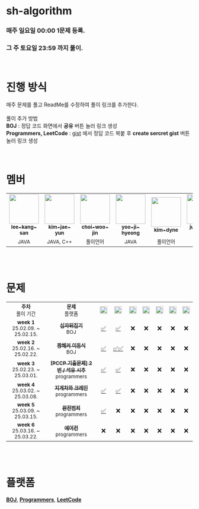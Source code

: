 # sh-algorithm
### 매주 일요일 00:00 1문제 등록. 
### 그 주 토요일 23:59 까지 풀이.
<br/>

# 진행 방식
매주 문제를 풀고 ReadMe를 수정하여 풀이 링크를 추가한다. <br/><br/>
풀이 추가 방법 <br/>
**BOJ** : 정답 코드 화면에서 **공유** 버튼 눌러 링크 생성 <br/>
**Programmers, LeetCode** : <a href="https://gist.github.com/">gist</a> 에서 정답 코드 복붙 후 **create sercret gist** 버튼 눌러 링크 생성<br/>
<br/><br/>

# 멤버
<table>
  <tr> 
    <!-- 이강산 --> <td align="center"><a href="https://github.com/clintkslee"><img src="https://avatars.githubusercontent.com/u/79732636?v=4" width="80px;"/><br/><sub><b>lee-kang-san</b></sub></a></td>
    <!-- 김재윤 --> <td align="center"><a href="https://github.com/Joajy"><img src="https://avatars.githubusercontent.com/u/86274253?v=4" width="80px;"/><br/><sub><b>kim-jae-yun</b></sub></a><br/></td>
    <!-- 최우진 --> <td align="center"><a href="https://github.com/woojinchoi1023"><img src="https://avatars.githubusercontent.com/u/113707882?v=4" width="80px;"/><br/><sub><b>choi-woo-jin</b></sub></a><br/></td>
    <!-- 유지형 --> <td align="center"><a href="https://github.com/justintime1118"><img src="https://avatars.githubusercontent.com/u/80761595?v=4" width="80px;"/><br/><sub><b>yoo-ji-hyeong</b></sub></a><br/></td>
    <!-- 김다인 --> <td align="center"><a href="https://github.com/dynene"><img src="https://avatars.githubusercontent.com/u/69078708?v=4" width="80px;"/><br/><sub><b>kim-dyne</b></sub></a><br/></td>
    <!-- 정재건 --> <td align="center"><a href="https://github.com/jungjaegun"><img src="https://avatars.githubusercontent.com/u/96280969?v=4" width="80px;"/><br/><sub><b>jung-jae-gun</b></sub></a><br/></td>
    <!-- 성효경 --> <td align="center"><a href="https://github.com/hyokyung918"><img src="https://avatars.githubusercontent.com/u/82697524?v=4" width="80px;"/><br/><sub><b>seong-hyo-kyung</b></sub></a><br/></td>
  </tr>
  <tr>
    <!-- 이강산 --> <td align="center"><sub>JAVA</sub></td>
    <!-- 김재윤 --> <td align="center"><sub>JAVA, C++</sub></td>
    <!-- 최우진 --> <td align="center"><sub>풀이언어</sub></td>
    <!-- 유지형 --> <td align="center"><sub>JAVA</sub></td>
    <!-- 김다인 --> <td align="center"><sub>풀이언어</sub></td>
    <!-- 정재건 --> <td align="center"><sub>풀이언어</sub></td>
    <!-- 성효경 --> <td align="center"><sub>풀이언어</sub></td>
  </tr>
</table>
<br/><br/>

# 문제
<table>
  <tr>
    <td align="center"><b><sub>주차</sub></b><br/><sub>풀이 기간</sub></td>
    <td align="center"><b><sub>문제</sub></b><br/><sub>플랫폼</sub></td>
    <!-- 이강산 --> <td align="center"><a href="https://github.com/clintkslee"><img src="https://avatars.githubusercontent.com/u/79732636?v=4" width="20px;"/></a></td>
    <!-- 김재윤 --> <td align="center"><a href="https://github.com/Joajy"><img src="https://avatars.githubusercontent.com/u/86274253?v=4" width="20px;"/></a></td>
    <!-- 최우진 --> <td align="center"><a href="https://github.com/woojinchoi1023"><img src="https://avatars.githubusercontent.com/u/113707882?v=4" width="20px;"/></a></td>
    <!-- 유지형 --> <td align="center"><a href="https://github.com/justintime1118"><img src="https://avatars.githubusercontent.com/u/80761595?v=4" width="20px;"/></a></td>
    <!-- 김다인 --> <td align="center"><a href="https://github.com/dynene"><img src="https://avatars.githubusercontent.com/u/69078708?v=4" width="20px;"/></a></td>
    <!-- 정재건 --> <td align="center"><a href="https://github.com/jungjaegun"><img src="https://avatars.githubusercontent.com/u/96280969?v=4" width="20px;"/></a></td>
    <!-- 성효경 --> <td align="center"><a href="https://github.com/hyokyung918"><img src="https://avatars.githubusercontent.com/u/82697524?v=4" width="20px;"/></a></td>
  </tr>
  <tr>
    <td align="center"><b><sub>week 1</sub></b><br/><sub>25.02.09. ~ 25.02.15.</sub></td>
    <td align="center"><a href="https://www.acmicpc.net/problem/10472"><sub><b>십자뒤집기</b></sub></a><br/><sub>BOJ</sub><br/></td>
    <!-- 이강산 --> <td align="center"><a href="http://boj.kr/b30ace35882643faa2e76208af573010">✅</td>
    <!-- 김재윤 --> <td align="center"><a href="http://boj.kr/55228286524e4f33a074610de6e27a87">✅</td>
    <!-- 최우진 --> <td align="center">❌</td>
    <!-- 유지형 --> <td align="center">❌</td>
    <!-- 김다인 --> <td align="center">❌</td>  
    <!-- 정재건 --> <td align="center">❌</td>
    <!-- 성효경 --> <td align="center">❌</td>  
  </tr>
  <tr>
    <td align="center"><b><sub>week 2</sub></b><br/><sub>25.02.16. ~ 25.02.22.</sub></td>
    <td align="center"><a href="https://www.acmicpc.net/problem/25603"><sub><b>짱해커 이동식</b></sub></a><br/><sub>BOJ</sub><br/></td>
    <!-- 이강산 --> <td align="center"><a href="http://boj.kr/f06a7a1ec7c248fb94bdbc89ef17bea9">✅</td>
    <!-- 김재윤 --> <td align="center"><a href="http://boj.kr/a7914c557897449da61fc76ef00b7c9a">✅<a href="http://boj.kr/88f931e3f6fd4ea3953bde1cbc41f344">✅</td>
    <!-- 최우진 --> <td align="center">❌</td>
    <!-- 유지형 --> <td align="center">❌</td>
    <!-- 김다인 --> <td align="center">❌</td>
    <!-- 정재건 --> <td align="center">❌</td>
    <!-- 성효경 --> <td align="center">❌</td>  
  </tr>    
  <tr>
    <td align="center"><b><sub>week 3</sub></b><br/><sub>25.02.23. ~ 25.03.01.</sub></td>
    <td align="center"><a href="https://school.programmers.co.kr/learn/courses/30/lessons/250136"><sub><b>[PCCP 기출문제] 2번 / 석유 시추</b></sub></a><br/><sub>programmers</sub><br/></td>
    <!-- 이강산 --> <td align="center"><a href="https://gist.github.com/clintkslee/98123a33ebef20ab723060a6d79837ed">✅</td>
    <!-- 김재윤 --> <td align="center"><a href="https://gist.github.com/Joajy/4e472bb6ededfd67cda8d012f206cb9a">✅</td>
    <!-- 최우진 --> <td align="center">❌</td>
    <!-- 유지형 --> <td align="center">❌</td>
    <!-- 김다인 --> <td align="center">❌</td>
    <!-- 정재건 --> <td align="center">❌</td>
    <!-- 성효경 --> <td align="center">❌</td>   
  </tr>
  <tr>
    <td align="center"><b><sub>week 4</sub></b><br/><sub>25.03.02. ~ 25.03.08.</sub></td>
    <td align="center"><a href="https://school.programmers.co.kr/learn/courses/30/lessons/388353"><sub><b>지게차와 크레인</b></sub></a><br/><sub>programmers</sub><br/></td>
    <!-- 이강산 --> <td align="center"><a href="https://gist.github.com/clintkslee/70606ac565d23287be5356b2737dacb7">✅</td>
    <!-- 김재윤 --> <td align="center"><a href="https://gist.github.com/Joajy/35b10497fd4c5ebc33b2b3f9dbcd386c">✅</td>
    <!-- 최우진 --> <td align="center">❌</td>
    <!-- 유지형 --> <td align="center">❌</td>
    <!-- 김다인 --> <td align="center">❌</td>
    <!-- 정재건 --> <td align="center">❌</td>
    <!-- 성효경 --> <td align="center">❌</td>   
  </tr>
  <tr>
    <td align="center"><b><sub>week 5</sub></b><br/><sub>25.03.09. ~ 25.03.15.</sub></td>
    <td align="center"><a href="https://school.programmers.co.kr/learn/courses/30/lessons/389480"><sub><b>완전범죄</b></sub></a><br/><sub>programmers</sub><br/></td>
    <!-- 이강산 --> <td align="center"><a href="https://gist.github.com/clintkslee/dfc095f9298796cc28cd1e7eac2e5c59">✅</td>
    <!-- 김재윤 --> <td align="center">❌</td>
    <!-- 최우진 --> <td align="center">❌</td>
    <!-- 유지형 --> <td align="center">❌</td>
    <!-- 김다인 --> <td align="center">❌</td>
    <!-- 정재건 --> <td align="center">❌</td>
    <!-- 성효경 --> <td align="center">❌</td>   
  </tr>    
  <tr>
    <td align="center"><b><sub>week 6</sub></b><br/><sub>25.03.16. ~ 25.03.22.</sub></td>
    <td align="center"><a href="https://school.programmers.co.kr/learn/courses/30/lessons/214289"><sub><b>에어컨</b></sub></a><br/><sub>programmers</sub><br/></td>
    <!-- 이강산 --> <td align="center">❌</td>
    <!-- 김재윤 --> <td align="center">❌</td>
    <!-- 최우진 --> <td align="center">❌</td>
    <!-- 유지형 --> <td align="center">❌</td>
    <!-- 김다인 --> <td align="center">❌</td>
    <!-- 정재건 --> <td align="center">❌</td>
    <!-- 성효경 --> <td align="center">❌</td>   
  </tr>    
      
</table>
<br/><br/>

# 플랫폼
<a href="https://www.acmicpc.net/"><b>BOJ</b></a>, 
<a href="https://programmers.co.kr/"><b>Programmers</b></a>, 
<a href="https://leetcode.com/"><b>LeetCode</b></a>
<br/><br/><br/>

